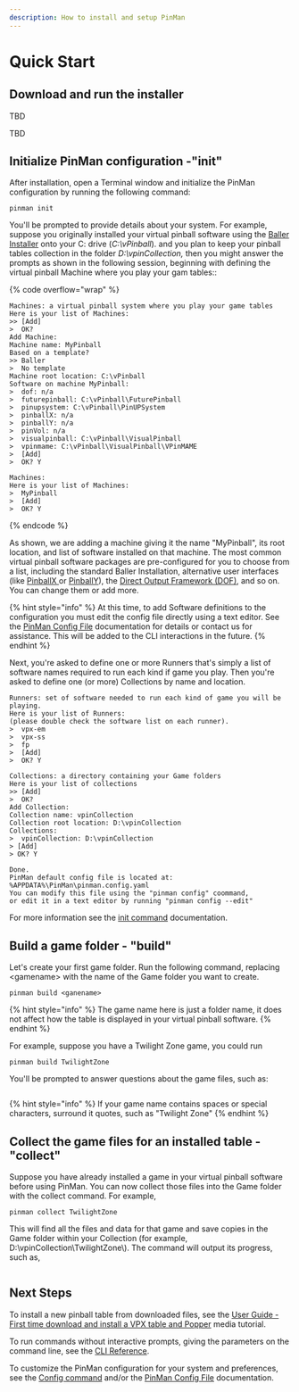 ```yaml
---
description: How to install and setup PinMan
---
```


# Quick Start

## Download and run the installer

TBD

TBD



## Initialize PinMan configuration -"init"

After installation, open a Terminal window and initialize the PinMan configuration by running the following command:

```
pinman init
```

You'll be prompted to provide details about your system. For example, suppose you originally installed your virtual pinball software using the [Baller Installer](https://www.nailbuster.com/wikipinup/doku.php?id=baller\_installer) onto your C: drive (_C:\vPinball_). and you plan to keep your pinball tables collection in the folder _D:\vpinCollection,_ then you might answer the prompts as shown in the following session, beginning with defining the virtual pinball Machine where you play your gam tables::

{% code overflow="wrap" %}
```shell-session
Machines: a virtual pinball system where you play your game tables
Here is your list of Machines:
>> [Add]
>  OK?
Add Machine:
Machine name: MyPinball
Based on a template?
>> Baller
>  No template
Machine root location: C:\vPinball
Software on machine MyPinball:
>  dof: n/a
>  futurepinball: C:\vPinball\FuturePinball
>  pinupsystem: C:\vPinball\PinUPSystem
>  pinballX: n/a
>  pinballY: n/a
>  pinVol: n/a
>  visualpinball: C:\vPinball\VisualPinball
>  vpinmame: C:\vPinball\VisualPinball\VPinMAME
>  [Add]
>  OK? Y

Machines:
Here is your list of Machines:
>  MyPinball
>  [Add]
>  OK? Y
```
{% endcode %}

As shown, we are adding a machine giving it the name "MyPinball", its root location, and list of software installed on that machine. The most common virtual pinball software packages are pre-configured for you to choose from a list, including the standard Baller Installation, alternative user interfaces (like [PinballX ](https://www.pinballx.com/)or [PinballY](http://mjrnet.org/pinscape/PinballY.php)), the [Direct Output Framework (DOF)](http://mjrnet.org/pinscape/dll-updates.html#GranderUnifider), and so on. You can change them or add more.&#x20;

{% hint style="info" %}
At this time, to add Software definitions to the configuration you must edit the config file directly using a text editor. See the [PinMan Config File](reference/pinman-config-file.md) documentation for details or contact us for assistance. This will be added to the CLI interactions in the future.
{% endhint %}

Next, you're asked to define one or more Runners that's simply a list of software names required to run each kind if game you play. Then you're asked to define one (or more) Collections by name and location.

```
Runners: set of software needed to run each kind of game you will be playing.
Here is your list of Runners: 
(please double check the software list on each runner).
>  vpx-em
>  vpx-ss
>  fp
>  [Add]
>  OK? Y

Collections: a directory containing your Game folders
Here is your list of collections
>> [Add]
>  OK?
Add Collection:
Collection name: vpinCollection
Collection root location: D:\vpinCollection
Collections:
>  vpinCollection: D:\vpinCollection
> [Add]
> OK? Y

Done.
PinMan default config file is located at: %APPDATA%\PinMan\pinman.config.yaml
You can modify this file using the "pinman config" coommand, 
or edit it in a text editor by running "pinman config --edit"
```

For more information see the [init command](reference/cli-reference/init.md) documentation.

## Build a game folder - "build"

Let's create your first game folder. Run the following command, replacing \<gamename> with the name of the Game folder you want to create.

```
pinman build <ganename>
```

{% hint style="info" %}
The game name here is just a folder name, it does not affect how the table is displayed in your virtual pinball software.&#x20;
{% endhint %}

For example, suppose you have a Twilight Zone game, you could run

```
pinman build TwilightZone
```

You'll be prompted to answer questions about the game files, such as:

```
```

{% hint style="info" %}
If your game name contains spaces or special characters, surround it quotes, such as "Twilight Zone"
{% endhint %}

## Collect the game files for an installed table - "collect"

Suppose you have already installed a game in your virtual pinball software before using PinMan. You can now collect those files into the Game folder with the collect command. For example,

```
pinman collect TwilightZone
```

This will find all the files and data for that game and save copies in the Game folder within your Collection (for example, D:\vpinCollection\TwilightZone\\). The command will output its progress, such as,

```
```

## Next Steps

To install a new pinball table from downloaded files, see the [User Guide - First time download and install a VPX table and Popper](user-guides/usage-scenarios/first-time-download-and-install-a-vpx-table-and-popper-media.md) media tutorial.&#x20;

To run commands without interactive prompts, giving the parameters on the command line, see the [CLI Reference](reference/cli-reference/).

To customize the PinMan configuration for your system and preferences, see the [Config command](reference/cli-reference/config.md) and/or the [PinMan Config File](reference/pinman-config-file.md) documentation.&#x20;



